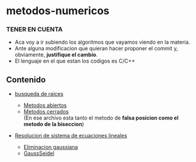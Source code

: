 # metodos-numericos
### TENER EN CUENTA
- Aca voy a ir subiendo los algoritmos que vayamos viendo en la materia.
- Ante alguna modificacion que quieran hacer proponer el commit y, obviamente, **justifique el cambio**.
- El lenguaje en el que estan los codigos es C/C++

## Contenido
* [busqueda de raices](https://github.com/angelo59930/metodos-numericos/tree/main/busqueda-de-raices)
  - [Metodos abiertos](https://github.com/angelo59930/metodos-numericos/tree/main/busqueda-de-raices/metodos-abiertos)
  - [Metodos cerrados](https://github.com/angelo59930/metodos-numericos/tree/main/busqueda-de-raices/metodos-cerrados)  
    (En ese archivo esta tanto el metodo de **falsa posicion como el metodo de la biseccion**)  
 
* [Resolucion de sistema de ecuaciones lineales](https://github.com/angelo59930/metodos-numericos/tree/main/resolucion-sist-ecuaciones)
  - [Eliminacion gaussiana](https://github.com/angelo59930/metodos-numericos/tree/main/resolucion-sist-ecuaciones/eliminaciongaussiana)
  - [GaussSeidel](https://github.com/angelo59930/metodos-numericos/tree/main/resolucion-sist-ecuaciones/gaussSeidel)

